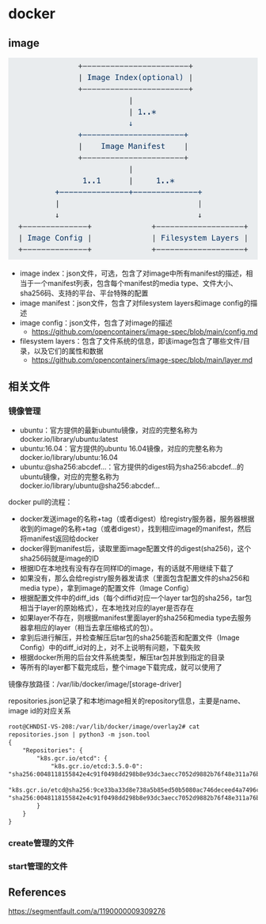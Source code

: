 # docker



## image

<img src="img/docker-image.png" alt="docker-image" style="zoom: 67%;" />

- image index：json文件，可选，包含了对image中所有manifest的描述，相当于一个manifest列表，包含每个manifest的media type、文件大小、sha256码、支持的平台、平台特殊的配置
- image manifest：json文件，包含了对filesystem layers和image config的描述
- image config：json文件，包含了对image的描述
  - https://github.com/opencontainers/image-spec/blob/main/config.md
- filesystem layers：包含了文件系统的信息，即该image包含了哪些文件/目录，以及它们的属性和数据
  - https://github.com/opencontainers/image-spec/blob/main/layer.md



## 相关文件

### 镜像管理

- ubuntu：官方提供的最新ubuntu镜像，对应的完整名称为docker.io/library/ubuntu:latest
- ubuntu:16.04：官方提供的ubuntu 16.04镜像，对应的完整名称为docker.io/library/ubuntu:16.04
- ubuntu:@sha256:abcdef...：官方提供的digest码为sha256:abcdef...的ubuntu镜像，对应的完整名称为docker.io/library/ubuntu@sha256:abcdef...

docker pull的流程：

- docker发送image的名称+tag（或者digest）给registry服务器，服务器根据收到的image的名称+tag（或者digest），找到相应image的manifest，然后将manifest返回给docker
- docker得到manifest后，读取里面image配置文件的digest(sha256)，这个sha256码就是image的ID
- 根据ID在本地找有没有存在同样ID的image，有的话就不用继续下载了
- 如果没有，那么会给registry服务器发请求（里面包含配置文件的sha256和media type），拿到image的配置文件（Image Config）
- 根据配置文件中的diff_ids（每个diffid对应一个layer tar包的sha256，tar包相当于layer的原始格式），在本地找对应的layer是否存在
- 如果layer不存在，则根据manifest里面layer的sha256和media type去服务器拿相应的layer（相当去拿压缩格式的包）。
- 拿到后进行解压，并检查解压后tar包的sha256能否和配置文件（Image Config）中的diff_id对的上，对不上说明有问题，下载失败
- 根据docker所用的后台文件系统类型，解压tar包并放到指定的目录
- 等所有的layer都下载完成后，整个image下载完成，就可以使用了



镜像存放路径：/var/lib/docker/image/[storage-driver]

repositories.json记录了和本地image相关的repository信息，主要是name、image id的对应关系

```shell
root@CHNDSI-VS-208:/var/lib/docker/image/overlay2# cat repositories.json | python3 -m json.tool
{
    "Repositories": {
        "k8s.gcr.io/etcd": {
            "k8s.gcr.io/etcd:3.5.0-0": "sha256:0048118155842e4c91f0498dd298b8e93dc3aecc7052d9882b76f48e311a76ba",
            "k8s.gcr.io/etcd@sha256:9ce33ba33d8e738a5b85ed50b5080ac746deceed4a7496c550927a7a19ca3b6d": "sha256:0048118155842e4c91f0498dd298b8e93dc3aecc7052d9882b76f48e311a76ba"
        }
    }
}
```



### create管理的文件



### start管理的文件



## References

https://segmentfault.com/a/1190000009309276
